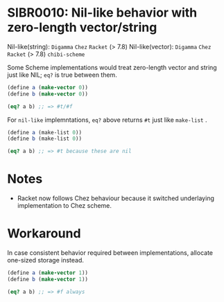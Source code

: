 SIBR0010: Nil-like behavior with zero-length vector/string
==========================================================

Nil-like(string): `Digamma` `Chez` `Racket` (> 7.8)
Nil-like(vector): `Digamma` `Chez` `Racket` (> 7.8) `chibi-scheme`

Some Scheme implementations would treat zero-length vector and string just like
NIL; `eq?` is true between them.

```scheme
(define a (make-vector 0))
(define b (make-vector 0))

(eq? a b) ;; => #t/#f
```

For `nil-like` implemntations, `eq?` above returns `#t` just like `make-list` .

```scheme
(define a (make-list 0))
(define b (make-list 0))

(eq? a b) ;; => #t because these are nil
```

Notes
=====

- Racket now follows Chez behaviour because it switched underlaying implementation to Chez scheme.

Workaround
==========

In case consistent behavior required between implementations, allocate
one-sized storage instead.

```scheme
(define a (make-vector 1))
(define b (make-vector 1))

(eq? a b) ;; => #f always
```
